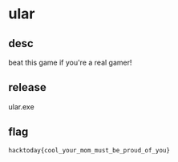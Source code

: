 # ular

## desc
beat this game if you're a real gamer!

## release
ular.exe

## flag
```hacktoday{cool_your_mom_must_be_proud_of_you}```